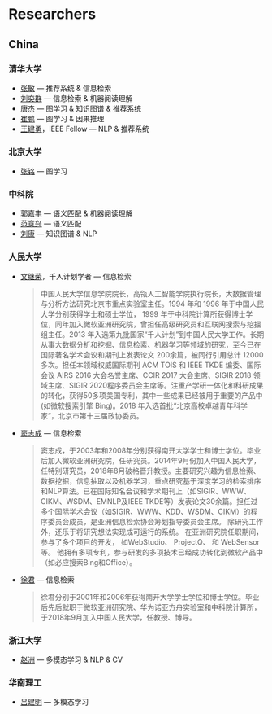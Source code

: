 # Researchers
## China

### 清华大学
+ [张敏](http://www.thuir.cn/group/~mzhang/) — 推荐系统 & 信息检索
+ [刘奕群](http://www.thuir.cn/group/~YQLiu/) — 信息检索 & 机器阅读理解
+ [唐杰](http://keg.cs.tsinghua.edu.cn/jietang/) — 图学习 & 知识图谱 & 推荐系统
+ [崔鹏](http://pengcui.thumedialab.com/) — 图学习 & 因果推理
+ [王建勇](http://dbgroup.cs.tsinghua.edu.cn/wangjy/)，IEEE Fellow — NLP & 推荐系统

### 北京大学
+ [张铭](http://net.pku.edu.cn/dlib/mzhang/) — 图学习

### 中科院
+ [郭嘉丰](http://www.bigdatalab.ac.cn/~gjf/) — 语义匹配 & 机器阅读理解
+ [范意兴](https://xs.glgoo.99lb.net/citations?hl=zh-CN&user=w5kGcUsAAAAJ) — 语义匹配
+ [刘康](http://www.nlpr.ia.ac.cn/cip/~liukang/index.html) — 知识图谱 & NLP

### 人民大学
+ [文继荣](http://info.ruc.edu.cn/academic_professor.php?teacher_id=64)，千人计划学者 — 信息检索
    > 中国人民大学信息学院院长，高瓴人工智能学院执行院长，大数据管理与分析方法研究北京市重点实验室主任。1994 年和 1996 年于中国人民大学分别获得学士和硕士学位， 1999 年于中科院计算所获得博士学位，同年加入微软亚洲研究院，曾担任高级研究员和互联网搜索与挖掘组主任。2013 年入选第九批国家“千人计划”到中国人民大学工作。长期从事大数据分析和挖掘、信息检索、机器学习等领域的研究，至今已在国际著名学术会议和期刊上发表论文 200余篇，被同行引用总计 12000 多次。担任本领域权威国际期刊 ACM TOIS 和 IEEE TKDE 编委、国际会议 AIRS 2016 大会名誉主席、CCIR 2017 大会主席、SIGIR 2018 领域主席、SIGIR 2020程序委员会主席等。注重产学研一体化和科研成果的转化，获得50多项美国专利，其中一些成果已经被用于重要的产品中(如微软搜索引擎 Bing)。2018 年入选首批“北京高校卓越青年科学家”，北京市第十三届政协委员。

+ [窦志成](http://playbigdata.ruc.edu.cn/dou/) — 信息检索
    > 窦志成，于2003年和2008年分别获得南开大学学士和博士学位。毕业后加入微软亚洲研究院，任研究员。2014年9月份加入中国人民大学，任特别研究员，2018年8月破格晋升教授。主要研究兴趣为信息检索、数据挖掘，信息抽取以及机器学习，重点研究基于深度学习的检索排序和NLP算法。已在国际知名会议和学术期刊上（如SIGIR、WWW、CIKM、WSDM、EMNLP及IEEE TKDE等）发表论文30余篇。担任过多个国际学术会议（如SIGIR、WWW、KDD、WSDM、CIKM）的程序委员会成员，是亚洲信息检索协会筹划指导委员会主席。
除研究工作外，还乐于将研究想法实现成可运行的系统。 在亚洲研究院任职期间，参与了多个项目的开发， 如WebStudio、 ProjectQ、 和 WebSensor等。 他拥有多项专利，参与研发的多项技术已经成功转化到微软产品中（如必应搜索Bing和Office）。

+ [徐君](http://info.ruc.edu.cn/academic_professor.php?teacher_id=169) — 信息检索
    > 徐君分别于2001年和2006年获得南开大学学士学位和博士学位。毕业后先后就职于微软亚洲研究院、华为诺亚方舟实验室和中科院计算所，于2018年9月加入中国人民大学，任教授、博导。

### 浙江大学
+ [赵洲](https://person.zju.edu.cn/zhaozhou/699414.html) — 多模态学习 & NLP & CV

### 华南理工
+ [吕建明](https://so-link.org/) — 多模态学习

